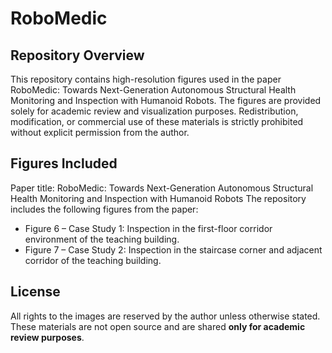 # RoboMedic
## Repository Overview
This repository contains high-resolution figures used in the paper RoboMedic: Towards Next-Generation Autonomous Structural Health Monitoring and Inspection with Humanoid Robots.
The figures are provided solely for academic review and visualization purposes. Redistribution, modification, or commercial use of these materials is strictly prohibited without explicit permission from the author.

## Figures Included
Paper title: RoboMedic: Towards Next-Generation Autonomous Structural Health Monitoring and Inspection with Humanoid Robots
The repository includes the following figures from the paper:
* Figure 6 – Case Study 1: Inspection in the first-floor corridor environment of the teaching building.
* Figure 7 – Case Study 2: Inspection in the staircase corner and adjacent corridor of the teaching building.

## License
All rights to the images are reserved by the author unless otherwise stated.
These materials are not open source and are shared **only for academic review purposes**.
